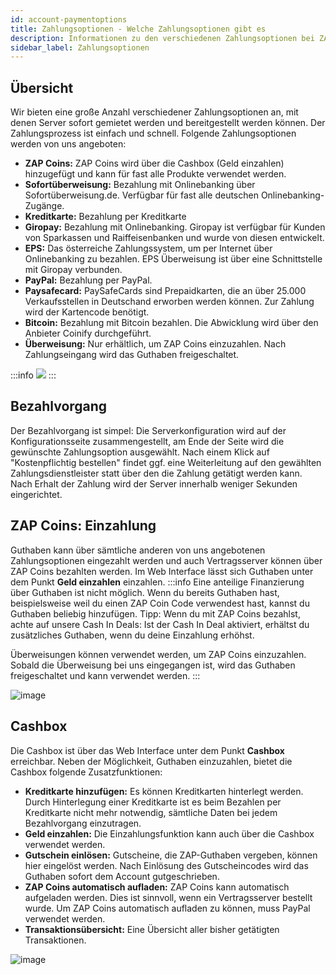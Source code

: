 ```yaml
---
id: account-paymentoptions
title: Zahlungsoptionen - Welche Zahlungsoptionen gibt es
description: Informationen zu den verschiedenen Zahlungsoptionen bei ZAP-Hosting PayPal, Kreditkarte, ZAP Coins und mehr - ZAP-Hosting.com Dokumentation
sidebar_label: Zahlungsoptionen
---
```


## Übersicht
Wir bieten eine große Anzahl verschiedener Zahlungsoptionen an, mit denen Server sofort gemietet werden und bereitgestellt werden können. Der Zahlungsprozess ist einfach und schnell. Folgende Zahlungsoptionen werden von uns angeboten:
*  **ZAP Coins:** ZAP Coins wird über die Cashbox (Geld einzahlen) hinzugefügt und kann für fast alle Produkte verwendet werden.
* **Sofortüberweisung:** Bezahlung mit Onlinebanking über Sofortüberweisung.de. Verfügbar für fast alle deutschen Onlinebanking-Zugänge.
* **Kreditkarte:** Bezahlung per Kreditkarte
* **Giropay:** Bezahlung mit Onlinebanking. Giropay ist verfügbar für Kunden von Sparkassen und Raiffeisenbanken und wurde von diesen entwickelt.
* **EPS:** Das österreiche Zahlungssystem, um per Internet über Onlinebanking zu bezahlen. EPS Überweisung ist über eine Schnittstelle mit Giropay verbunden.
* **PayPal:** Bezahlung per PayPal.
* **Paysafecard:** PaySafeCards sind Prepaidkarten, die an über 25.000 Verkaufsstellen in Deutschand erworben werden können. Zur Zahlung wird der Kartencode benötigt.
* **Bitcoin:** Bezahlung mit Bitcoin bezahlen. Die Abwicklung wird über den Anbieter Coinify durchgeführt.
* **Überweisung:** Nur erhältlich, um ZAP Coins einzuzahlen. Nach Zahlungseingang wird das Guthaben freigeschaltet.

:::info
![](https://user-images.githubusercontent.com/61953937/159141599-67b3f748-3b49-4f1a-b904-e01f88bd279f.png)
:::


## Bezahlvorgang
Der Bezahlvorgang ist simpel: Die Serverkonfiguration wird auf der Konfigurationsseite zusammengestellt, am Ende der Seite wird die gewünschte Zahlungsoption ausgewählt. Nach einem Klick auf "Kostenpflichtig bestellen" findet ggf. eine Weiterleitung auf den gewählten Zahlungsdienstleister statt über den die Zahlung getätigt werden kann. Nach Erhalt der Zahlung wird der Server innerhalb weniger Sekunden eingerichtet.

## ZAP Coins: Einzahlung
Guthaben kann über sämtliche anderen von uns angebotenen Zahlungsoptionen eingezahlt werden und auch Vertragsserver können über ZAP Coins bezahlten werden. Im Web Interface lässt sich Guthaben unter dem Punkt **Geld einzahlen** einzahlen.
:::info
Eine anteilige Finanzierung über Guthaben ist nicht möglich. Wenn du bereits Guthaben hast, beispielsweise weil du einen ZAP Coin Code verwendest hast, kannst du Guthaben beliebig hinzufügen. Tipp: Wenn du mit ZAP Coins bezahlst, achte auf unsere Cash In Deals: Ist der Cash In Deal aktiviert, erhältst du zusätzliches Guthaben, wenn du deine Einzahlung erhöhst.

Überweisungen können verwendet werden, um ZAP Coins einzuzahlen. Sobald die Überweisung bei uns eingegangen ist, wird das Guthaben freigeschaltet und kann verwendet werden.
:::

![image](https://user-images.githubusercontent.com/61953937/159141626-cf9deb26-fef5-4c79-967b-42f2d36b974b.png)

## Cashbox
Die Cashbox ist über das Web Interface unter dem Punkt **Cashbox** erreichbar. Neben der Möglichkeit, Guthaben einzuzahlen, bietet die Cashbox folgende Zusatzfunktionen:
* **Kreditkarte hinzufügen:** Es können Kreditkarten hinterlegt werden. Durch Hinterlegung einer Kreditkarte ist es beim Bezahlen per Kreditkarte nicht mehr notwendig, sämtliche Daten bei jedem Bezahlvorgang einzutragen.
* **Geld einzahlen:** Die Einzahlungsfunktion kann auch über die Cashbox verwendet werden.
* **Gutschein einlösen:** Gutscheine, die ZAP-Guthaben vergeben, können hier eingelöst werden. Nach Einlösung des Gutscheincodes wird das Guthaben sofort dem Account gutgeschrieben.
* **ZAP Coins automatisch aufladen:** ZAP Coins kann automatisch aufgeladen werden. Dies ist sinnvoll, wenn ein Vertragsserver bestellt wurde. Um ZAP Coins automatisch aufladen zu können, muss PayPal verwendet werden.
* **Transaktionsübersicht:** Eine Übersicht aller bisher getätigten Transaktionen.

![image](https://user-images.githubusercontent.com/61953937/159141735-071c3f5c-3561-46fe-a301-d3dfb9963ef4.png)